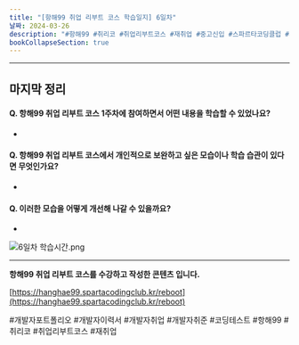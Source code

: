```yaml
---
title: "[항해99 취업 리부트 코스 학습일지] 6일차"
날짜: 2024-03-26
description: "#항해99 #취리코 #취업리부트코스 #재취업 #중고신입 #스파르타코딩클럽 #개발자포트폴리오 #개발자이력서 #개발자취업 #개발자취준"
bookCollapseSection: true
---
```


---
마지막 정리
---
#### Q. 항해99 취업 리부트 코스 1주차에 참여하면서 어떤 내용을 학습할 수 있었나요? 
- 

#### Q. 항해99 취업 리부트 코스에서 개인적으로 보완하고 싶은 모습이나 학습 습관이 있다면 무엇인가요?
- 

#### Q. 이러한 모습을 어떻게 개선해 나갈 수 있을까요?
- 

![6일차 학습시간.png](/assets/Hanghae99/학습시간/6일차%20학습시간.png)

---
**항해99 취업 리부트 코스를 수강하고 작성한 콘텐츠 입니다.**

[https://hanghae99.spartacodingclub.kr/reboot](https://hanghae99.spartacodingclub.kr/reboot)

#개발자포트폴리오 #개발자이력서 #개발자취업 #개발자취준 #코딩테스트 #항해99 #취리코 #취업리부트코스 #재취업